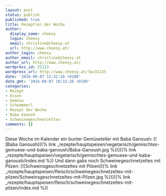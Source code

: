 ```yaml
---
layout: post
status: publish
published: true
title: Rezept(e) der Woche
author:
  display_name: cheesy
  login: cheesy
  email: christine@cheesy.at
  url: http://www.cheesy.at/
author_login: cheesy
author_email: christine@cheesy.at
author_url: http://www.cheesy.at/
wordpress_id: 31133
wordpress_url: http://www.cheesy.at/?p=31133
date: '2016-08-07 12:32:26 +0100'
date_gmt: '2016-08-07 10:32:26 +0100'
categories:
- Rezept
- Essen
- Gemüse
- Schwammerl
- Rezept der Woche
- Baba Gaoush
- Schweinegeschnetzeltes
comments: []
---
```

Diese Woche im Kalender ein bunter Gemüseteller mit Baba Ganoush:
[![Baba Ganoush]({% link _rezepte/hauptspeisen/vegetarisch/gemischtes-gemuese-und-baba-ganoush/Baba-Ganoush.jpg %})]({% link _rezepte/hauptspeisen/vegetarisch/gemischtes-gemuese-und-baba-ganoush/index.md %})
Und dann gabs noch Schweinegeschnetzeltes mit Pilzen:
[![Schweinsgeschnetzeltes mit Pilzen]({% link _rezepte/hauptspeisen/fleisch/schweinegeschnetzeltes-mit-pilzen/Schweinsgeschnetzeltes-mit-Pilzen.jpg %})]({% link _rezepte/hauptspeisen/fleisch/schweinegeschnetzeltes-mit-pilzen/index.md %})
